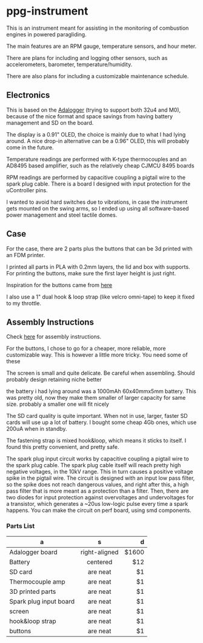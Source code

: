 # ppg-instrument
This is an instrument meant for assisting in the monitoring of combustion engines in powered paragliding.

The main features are an RPM gauge, temperature sensors, and hour meter.

There are plans for including and logging other sensors, such as accelerometers, barometer, temperature/humidity.

There are also plans for including a customizable maintenance schedule.

## Electronics
This is based on the [Adalogger](https://www.adafruit.com/?q=adalogger&sort=BestMatch) (trying to support both 32u4 and M0), because of the nice format and space savings from having battery management and SD on the board.

The display is a 0.91" OLED, the choice is mainly due to what I had lying around. A nice drop-in alternative can be a 0.96" OLED, this will probably come in the future.

Temperature readings are performed with K-type thermocouples and an AD8495 based amplifier, such as the relatively cheap CJMCU 8495 boards

RPM readings are performed by capacitive coupling a pigtail wire to the spark plug cable. There is a board I designed with input protection for the uController pins.

I wanted to avoid hard switches due to vibrations, in case the instrument gets mounted on the swing arms, so I ended up using all software-based power management and steel tactile domes.

## Case
For the case, there are 2 parts plus the buttons that can be 3d printed with an FDM printer.

I printed all parts in PLA with 0.2mm layers, the lid and box with supports. For printing the buttons, make sure the first layer height is just right.

Inspiration for the buttons came from [here](https://www.instagram.com/p/BypbXyjohMr/)

I also use a 1" dual hook & loop strap (like velcro omni-tape) to keep it fixed to my throttle.

## Assembly Instructions
Check [here](hardware/Assembly%20Instructions/Instructions.md) for assembly instructions.

For the buttons, I chose to go for a cheaper, more reliable, more customizable way. This is however a little more tricky.
You need some of these

The screen is small and quite delicate. Be careful when assembling. Should probably design retaining niche better

the battery i had lying around was a 1000mAh 60x40mmx5mm battery. This was pretty old, now they make them smaller of larger capacity for same size. probably a smaller one will fit nicely

The SD card quality is quite important. When not in use, larger, faster SD cards will use up a lot of battery. I bought some cheap 4Gb ones, which use 200uA when in standby.

The fastening strap is mixed hook&loop, which means it sticks to itself. I found this pretty convenient, and pretty safe.

The spark plug input circuit works by capacitive coupling a pigtail wire to the spark plug cable. The spark plug cable itself will reach pretty high negative voltages, in the 10kV range. This in turn causes a positive voltage spike in the pigtail wire. The circuit is designed with an input low pass filter, so the spike does not reach dangerous values, and right after this, a high pass filter that is more meant as a protection than a filter. Then, there are two diodes for input protection against overvoltages and undervoltages for a transistor, which generates a ~20us low-logic pulse every time a spark happens.
You can make the circuit on perf board, using smd components.



### Parts List 
|a|s|d|                        
| ------------- |:-------------:| -----:|
| Adalogger board | right-aligned | $1600 |
| Battery | centered      |   $12 |
| SD card | are neat      |    $1 |
| Thermocouple amp | are neat      |    $1 |
| 3D printed parts | are neat      |    $1 |
| Spark plug input board | are neat      |    $1 |
| screen | are neat      |    $1 |
| hook&loop strap | are neat      |    $1 |
| buttons | are neat      |    $1 |